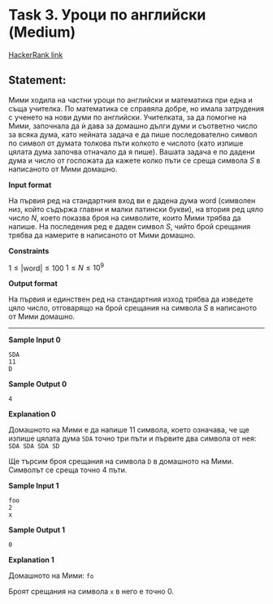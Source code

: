# Task 3. Уроци по английски (Medium)

[HackerRank link](<https://www.hackerrank.com/contests/sda-hw-1/challenges/challenge-3068>)

## Statement:

Мими ходила на частни уроци по английски и математика при една и съща учителка. По математика се справяла добре, но имала затрудения с ученето на нови думи по английски. Учителката, за да помогне на Мими, започнала да ѝ дава за домашно дълги думи и съответно число за всяка дума, като нейната задача е да пише последователно символ по символ от думата толкова пъти колкото е числото (като изпише цялата дума започва отначало да я пише). Вашата задача е по дадени дума и число от госпожата да кажете колко пъти се среща символа $S$ в написаното от Мими домашно.

**Input format**

На първия ред на стандартния вход ви е дадена дума word (символен низ, който съдържа главни и малки латински букви), на втория ред цяло число $N$, което показва броя на символите, които Мими трябва да напише. На последения ред е даден символ $S$, чийто брой срещания трябва да намерите в написаното от Мими домашно.

**Constraints**

$1\le|\text{word}|\le100$
$1\le N\le10^9$

**Output format**

На първия и единствен ред на стандартния изход трябва да изведете цяло число, отговарящо на брой срещания на символа $S$ в написаното от Мими домашно.

---

**Sample Input 0**

```
SDA
11
D
```

**Sample Output 0**

```
4
```

**Explanation 0**

Домашното на Мими е да напише 11 символа, което означава, че ще изпише цялата дума `SDA` точно три пъти и първите два символа от нея: `SDA SDA SDA SD` 

Ще търсим броя срещания на символа `D` в домашното на Мими. Символът се среща точно $4$ пъти.

**Sample Input 1**

```
foo
2
x
```

**Sample Output 1**

```
0
```

**Explanation 1**

Домашното на Мими: `fo` 

Броят срещания на символа `x` в него е точно $0$.